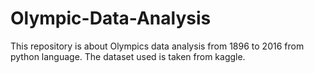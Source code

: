 # Olympic-Data-Analysis
This repository is about Olympics data analysis from 1896 to 2016 from python language. The dataset used is taken from kaggle.

